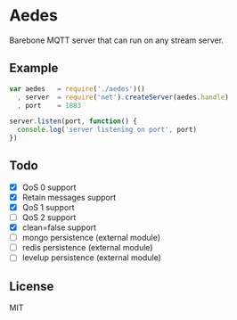 # Aedes

Barebone MQTT server that can run on any stream server.

## Example

```js
var aedes   = require('./aedes')()
  , server  = require('net').createServer(aedes.handle)
  , port    = 1883

server.listen(port, function() {
  console.log('server listening on port', port)
})
```

## Todo

* [x] QoS 0 support
* [x] Retain messages support
* [x] QoS 1 support
* [ ] QoS 2 support
* [x] clean=false support
* [ ] mongo persistence (external module)
* [ ] redis persistence (external module)
* [ ] levelup persistence (external module)

## License

MIT
